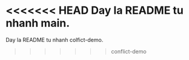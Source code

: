 <<<<<<< HEAD
Day la README tu nhanh main.
=======
Day la README tu nhanh colfict-demo.
>>>>>>> conflict-demo
